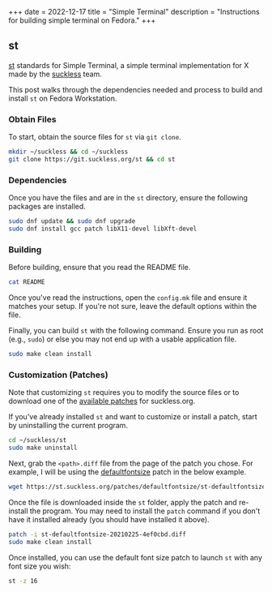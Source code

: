 +++
date = 2022-12-17
title = "Simple Terminal"
description = "Instructions for building simple terminal on Fedora."
+++

## st

[st](https://st.suckless.org) standards for Simple Terminal, a simple
terminal implementation for X made by the
[suckless](https://suckless.org) team.

This post walks through the dependencies needed and process to build and
install `st` on Fedora Workstation.

### Obtain Files

To start, obtain the source files for `st` via
`git clone`.

```sh
mkdir ~/suckless && cd ~/suckless
git clone https://git.suckless.org/st && cd st
```

### Dependencies

Once you have the files and are in the `st` directory, ensure
the following packages are installed.

```sh
sudo dnf update && sudo dnf upgrade
sudo dnf install gcc patch libX11-devel libXft-devel
```

### Building

Before building, ensure that you read the README file.

```sh
cat README
```

Once you've read the instructions, open the `config.mk` file
and ensure it matches your setup. If you're not sure, leave the default
options within the file.

Finally, you can build `st` with the following command.
Ensure you run as root (e.g., `sudo`) or else you may not end
up with a usable application file.

```sh
sudo make clean install
```

### Customization (Patches)

Note that customizing `st` requires you to modify the source
files or to download one of the [available
patches](https://st.suckless.org/patches/) for suckless.org.

If you've already installed `st` and want to customize or
install a patch, start by uninstalling the current program.

```sh
cd ~/suckless/st
sudo make uninstall
```

Next, grab the `<path>.diff` file from the page of the patch
you chose. For example, I will be using the
[defaultfontsize](https://st.suckless.org/patches/defaultfontsize/)
patch in the below example.

```sh
wget https://st.suckless.org/patches/defaultfontsize/st-defaultfontsize-20210225-4ef0cbd.diff
```

Once the file is downloaded inside the `st` folder, apply the
patch and re-install the program. You may need to install the
`patch` command if you don't have it installed already (you
should have installed it above).

```sh
patch -i st-defaultfontsize-20210225-4ef0cbd.diff
sudo make clean install
```

Once installed, you can use the default font size patch to launch
`st` with any font size you wish:

```sh
st -z 16
```
